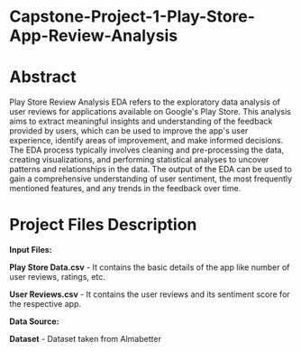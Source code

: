 # Capstone-Project-1-Play-Store-App-Review-Analysis

# **Abstract**

Play Store Review Analysis EDA refers to the exploratory data analysis of user reviews for applications available on Google's Play Store. This analysis aims to extract meaningful insights and understanding of the feedback provided by users, which can be used to improve the app's user experience, identify areas of improvement, and make informed decisions. The EDA process typically involves cleaning and pre-processing the data, creating visualizations, and performing statistical analyses to uncover patterns and relationships in the data. The output of the EDA can be used to gain a comprehensive understanding of user sentiment, the most frequently mentioned features, and any trends in the feedback over time.

# **Project Files Description**

**Input Files:**

**Play Store Data.csv** - It contains the basic details of the app like number of user reviews, ratings, etc.

**User Reviews.csv** - It contains the user reviews and its sentiment score for the respective app.

**Data Source:**

**Dataset** - Dataset taken from Almabetter
